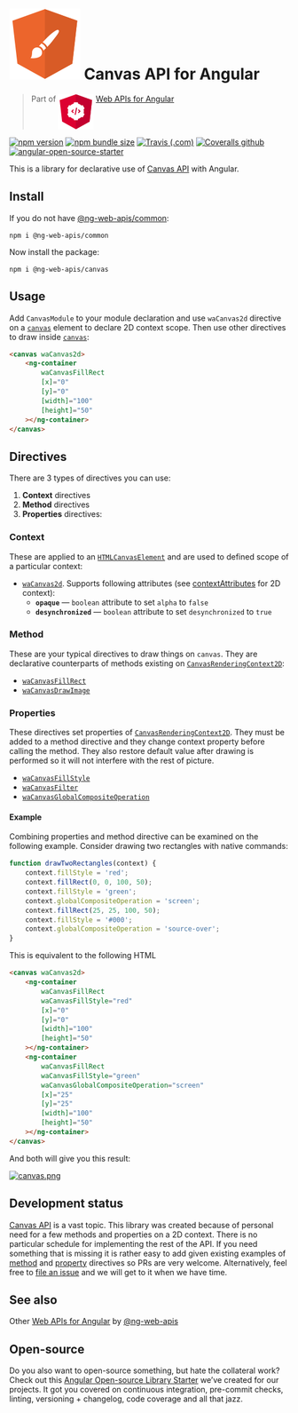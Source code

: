 # ![ng-web-apis logo](projects/demo/src/assets/logo.svg) Canvas API for Angular

> Part of <img src="projects/demo/src/assets/web-api.svg" align="top"> [Web APIs for Angular](https://ng-web-apis.github.io/)

[![npm version](https://img.shields.io/npm/v/@ng-web-apis/canvas.svg)](https://npmjs.com/package/@ng-web-apis/canvas)
[![npm bundle size](https://img.shields.io/bundlephobia/minzip/@ng-web-apis/canvas)](https://bundlephobia.com/result?p=@ng-web-apis/canvas)
[![Travis (.com)](https://img.shields.io/travis/com/ng-web-apis/canvas)](https://travis-ci.com/ng-web-apis/canvas)
[![Coveralls github](https://img.shields.io/coveralls/github/ng-web-apis/canvas)](https://coveralls.io/github/ng-web-apis/canvas?branch=master)
[![angular-open-source-starter](https://img.shields.io/badge/made%20with-angular--open--source--starter-d81676?logo=angular)](https://github.com/TinkoffCreditSystems/angular-open-source-starter)

This is a library for declarative use of
[Canvas API](https://developer.mozilla.org/en-US/docs/Web/API/Canvas_API) with Angular.

## Install

If you do not have [@ng-web-apis/common](https://github.com/ng-web-apis/common):

```
npm i @ng-web-apis/common
```

Now install the package:

```
npm i @ng-web-apis/canvas
```

## Usage

Add `CanvasModule` to your module declaration and use `waCanvas2d` directive
on a [`canvas`](https://developer.mozilla.org/en-US/docs/Web/HTML/Element/canvas)
element to declare 2D context scope. Then use other directives to draw inside
[`canvas`](https://developer.mozilla.org/en-US/docs/Web/HTML/Element/canvas):

```html
<canvas waCanvas2d>
    <ng-container
        waCanvasFillRect
        [x]="0"
        [y]="0"
        [width]="100"
        [height]="50"
    ></ng-container>
</canvas>
```

## Directives

There are 3 types of directives you can use:

1. **Context** directives
2. **Method** directives
3. **Properties** directives:

### Context

These are applied to an [`HTMLCanvasElement`](https://developer.mozilla.org/en-US/docs/Web/API/HTMLCanvasElement)
and are used to defined scope of a particular context:

-   [`waCanvas2d`](https://developer.mozilla.org/en-US/docs/Web/API/CanvasRenderingContext2D). Supports following attributes
    (see [contextAttributes](https://developer.mozilla.org/en-US/docs/Web/API/HTMLCanvasElement/getContext) for 2D context):
    -   **`opaque`** — `boolean` attribute to set `alpha` to `false`
    -   **`desynchronized`** — `boolean` attribute to set `desynchronized` to `true`

### Method

These are your typical directives to draw things on `canvas`. They are
declarative counterparts of methods existing on
[`CanvasRenderingContext2D`](https://developer.mozilla.org/en-US/docs/Web/API/CanvasRenderingContext2D):

-   [`waCanvasFillRect`](https://developer.mozilla.org/en-US/docs/Web/API/CanvasRenderingContext2D/fillRect)
-   [`waCanvasDrawImage`](https://developer.mozilla.org/en-US/docs/Web/API/CanvasRenderingContext2D/drawImage)

### Properties

These directives set properties of [`CanvasRenderingContext2D`](https://developer.mozilla.org/en-US/docs/Web/API/CanvasRenderingContext2D).
They must be added to a method directive and they change context property before calling the method.
They also restore default value after drawing is performed so it will not interfere with the rest of picture.

-   [`waCanvasFillStyle`](https://developer.mozilla.org/en-US/docs/Web/API/CanvasRenderingContext2D/fillStyle)
-   [`waCanvasFilter`](https://developer.mozilla.org/en-US/docs/Web/API/CanvasRenderingContext2D/filter)
-   [`waCanvasGlobalCompositeOperation`](https://developer.mozilla.org/en-US/docs/Web/API/CanvasRenderingContext2D/globalCompositeOperation)

#### Example

Combining properties and method directive can be examined on the following example.
Consider drawing two rectangles with native commands:

```javascript
function drawTwoRectangles(context) {
    context.fillStyle = 'red';
    context.fillRect(0, 0, 100, 50);
    context.fillStyle = 'green';
    context.globalCompositeOperation = 'screen';
    context.fillRect(25, 25, 100, 50);
    context.fillStyle = '#000';
    context.globalCompositeOperation = 'source-over';
}
```

This is equivalent to the following HTML

```html
<canvas waCanvas2d>
    <ng-container
        waCanvasFillRect
        waCanvasFillStyle="red"
        [x]="0"
        [y]="0"
        [width]="100"
        [height]="50"
    ></ng-container>
    <ng-container
        waCanvasFillRect
        waCanvasFillStyle="green"
        waCanvasGlobalCompositeOperation="screen"
        [x]="25"
        [y]="25"
        [width]="100"
        [height]="50"
    ></ng-container>
</canvas>
```

And both will give you this result:

[![canvas.png](https://i.postimg.cc/MZf2XV83/canvas.png)](https://postimg.cc/7b4QWChS)

## Development status

[Canvas API](https://developer.mozilla.org/en-US/docs/Web/API/Canvas_API)
is a vast topic. This library was created because of personal need for a few
methods and properties on a 2D context. There is no particular schedule for
implementing the rest of the API. If you need something that is missing it
is rather easy to add given existing examples of
[method](https://github.com/ng-web-apis/canvas/blob/master/projects/canvas/src/methods/fill-rect.ts) and
[property](https://github.com/ng-web-apis/canvas/blob/master/projects/canvas/src/properties/global-composite-operation.ts) directives so
PRs are very welcome. Alternatively, feel free to
[file an issue](https://github.com/ng-web-apis/canvas/issues) and we will
get to it when we have time.

## See also

Other [Web APIs for Angular](https://ng-web-apis.github.io/) by [@ng-web-apis](https://github.com/ng-web-apis)

## Open-source

Do you also want to open-source something, but hate the collateral work?
Check out this [Angular Open-source Library Starter](https://github.com/TinkoffCreditSystems/angular-open-source-starter)
we’ve created for our projects. It got you covered on continuous integration,
pre-commit checks, linting, versioning + changelog, code coverage and all that jazz.
